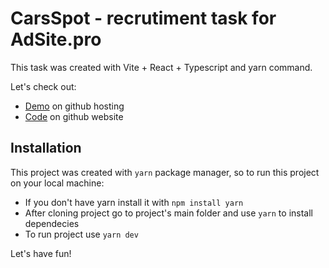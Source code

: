 # CarsSpot - recrutiment task for AdSite.pro

This task was created with Vite + React + Typescript and yarn command.

Let's check out:

- [Demo](https://kysniw.github.io/adsite-task/) on github hosting
- [Code](https://github.com/kysniw/adsite-task/) on github website

## Installation

This project was created with `yarn` package manager, so to run this project on your local machine:

- If you don't have yarn install it with `npm install yarn`
- After cloning project go to project's main folder and use `yarn` to install dependecies
- To run project use `yarn dev`

Let's have fun!
